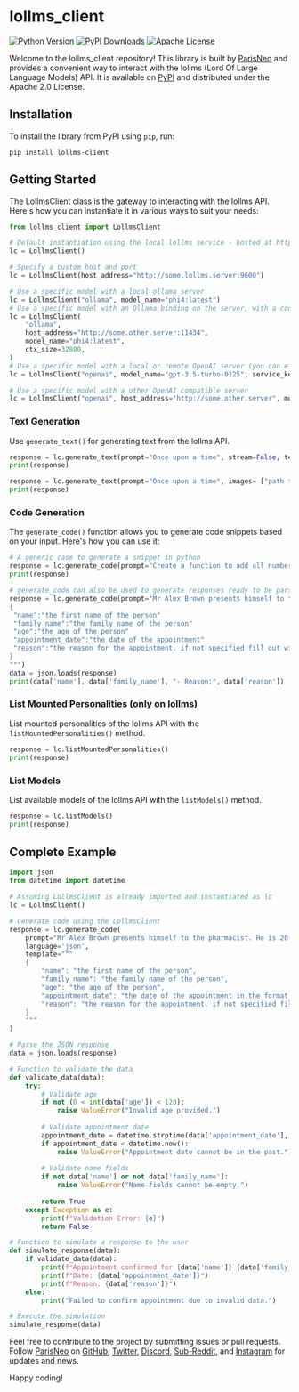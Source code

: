 # lollms_client

[![Python Version](https://img.shields.io/pypi/pyversions/lollms-client)](https://pypi.org/project/lollms-client/) [![PyPI Downloads](https://img.shields.io/pypi/dw/lollms-client)](https://pypi.org/project/lollms-client/) [![Apache License](https://img.shields.io/apache/2.0)](https://www.apache.org/licenses/LICENSE-2.0)

Welcome to the lollms_client repository! This library is built by [ParisNeo](https://github.com/ParisNeo) and provides a convenient way to interact with the lollms (Lord Of Large Language Models) API. It is available on [PyPI](https://pypi.org/project/lollms-client/) and distributed under the Apache 2.0 License.

## Installation

To install the library from PyPI using `pip`, run:

```
pip install lollms-client
``` 

## Getting Started

The LollmsClient class is the gateway to interacting with the lollms API. Here's how you can instantiate it in various ways to suit your needs:

```python
from lollms_client import LollmsClient

# Default instantiation using the local lollms service - hosted at http://localhost:9600
lc = LollmsClient()

# Specify a custom host and port
lc = LollmsClient(host_address="http://some.lollms.server:9600")

# Use a specific model with a local ollama server
lc = LollmsClient("ollama", model_name="phi4:latest")
# Use a specific model with an Ollama binding on the server, with a context size of 32800
lc = LollmsClient(
    "ollama",
    host_address="http://some.other.server:11434",
    model_name="phi4:latest",
    ctx_size=32800,
)
# Use a specific model with a local or remote OpenAI server (you can either set your key as an environment variable or pass it here)
lc = LollmsClient("openai", model_name="gpt-3.5-turbo-0125", service_key="Key, or don't put anything if you have already an environment variable with these informations")

# Use a specific model with a other OpenAI compatible server
lc = LollmsClient("openai", host_address="http://some.other.server", model_name="gpt-3.5-turbo-0125")
```

### Text Generation

Use `generate_text()` for generating text from the lollms API.

```python
response = lc.generate_text(prompt="Once upon a time", stream=False, temperature=0.5)
print(response)
```
```python
response = lc.generate_text(prompt="Once upon a time", images= ["path to image1", "path to image 2"] stream=False, temperature=0.5)
print(response)
```

### Code Generation

The `generate_code()` function allows you to generate code snippets based on your input. Here's how you can use it:

```python
# A generic case to generate a snippet in python
response = lc.generate_code(prompt="Create a function to add all numbers of a list", language='python')
print(response)

# generate_code can also be used to generate responses ready to be parsed - with json or yaml for instance
response = lc.generate_code(prompt="Mr Alex Brown presents himself to the pharmacist. He is 20 years old and seeks an appointment for the 12th of October. Fill out his application.", language='json', template="""
{
 "name":"the first name of the person"
 "family_name":"the family name of the person"
 "age":"the age of the person"
 "appointment_date":"the date of the appointment"
 "reason":"the reason for the appointment. if not specified fill out with 'N/A'"
}
""")
data = json.loads(response)
print(data['name'], data['family_name'], "- Reason:", data['reason'])
```


### List Mounted Personalities (only on lollms)

List mounted personalities of the lollms API with the `listMountedPersonalities()` method.

```python
response = lc.listMountedPersonalities()
print(response)
```

### List Models

List available models of the lollms API with the `listModels()` method.

```python
response = lc.listModels()
print(response)
```

## Complete Example

```python
import json
from datetime import datetime

# Assuming LollmsClient is already imported and instantiated as lc
lc = LollmsClient()

# Generate code using the LollmsClient
response = lc.generate_code(
    prompt="Mr Alex Brown presents himself to the pharmacist. He is 20 years old and seeks an appointment for the 12th of October. Fill out his application.",
    language='json',
    template="""
    {
        "name": "the first name of the person",
        "family_name": "the family name of the person",
        "age": "the age of the person",
        "appointment_date": "the date of the appointment in the format DD/MM/YYYY",
        "reason": "the reason for the appointment. if not specified fill out with 'N/A'"
    }
    """
)

# Parse the JSON response
data = json.loads(response)

# Function to validate the data
def validate_data(data):
    try:
        # Validate age
        if not (0 < int(data['age']) < 120):
            raise ValueError("Invalid age provided.")
        
        # Validate appointment date
        appointment_date = datetime.strptime(data['appointment_date'], '%d/%m/%Y')
        if appointment_date < datetime.now():
            raise ValueError("Appointment date cannot be in the past.")
        
        # Validate name fields
        if not data['name'] or not data['family_name']:
            raise ValueError("Name fields cannot be empty.")
        
        return True
    except Exception as e:
        print(f"Validation Error: {e}")
        return False

# Function to simulate a response to the user
def simulate_response(data):
    if validate_data(data):
        print(f"Appointment confirmed for {data['name']} {data['family_name']}.")
        print(f"Date: {data['appointment_date']}")
        print(f"Reason: {data['reason']}")
    else:
        print("Failed to confirm appointment due to invalid data.")

# Execute the simulation
simulate_response(data)
```

Feel free to contribute to the project by submitting issues or pull requests. Follow [ParisNeo](https://github.com/ParisNeo) on [GitHub](https://github.com/ParisNeo), [Twitter](https://twitter.com/ParisNeo_AI), [Discord](https://discord.gg/BDxacQmv), [Sub-Reddit](r/lollms), and [Instagram](https://www.instagram.com/spacenerduino/) for updates and news.

Happy coding!
